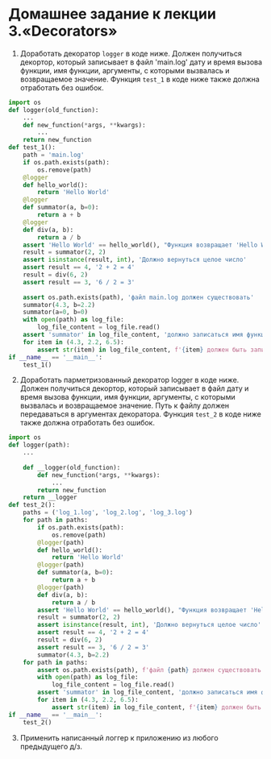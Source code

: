 # Домашнее задание к лекции 3.«Decorators»

1. Доработать декоратор `logger` в коде ниже. Должен получиться декортор, который записывает в файл 'main.log'  дату и время вызова функции, имя функции, аргументы, с которыми вызвалась и возвращаемое значение. Функция `test_1` в коде ниже также должна отработать без ошибок.

```python
import os
def logger(old_function):
    ...
    def new_function(*args, **kwargs):
        ...
    return new_function
def test_1():
    path = 'main.log'
    if os.path.exists(path):
        os.remove(path)
    @logger
    def hello_world():
        return 'Hello World'
    @logger
    def summator(a, b=0):
        return a + b
    @logger
    def div(a, b):
        return a / b
    assert 'Hello World' == hello_world(), "Функция возвращает 'Hello World'"
    result = summator(2, 2)
    assert isinstance(result, int), 'Должно вернуться целое число'
    assert result == 4, '2 + 2 = 4'
    result = div(6, 2)
    assert result == 3, '6 / 2 = 3'
    
    assert os.path.exists(path), 'файл main.log должен существовать'
    summator(4.3, b=2.2)
    summator(a=0, b=0)
    with open(path) as log_file:
        log_file_content = log_file.read()
    assert 'summator' in log_file_content, 'должно записаться имя функции'
    for item in (4.3, 2.2, 6.5):
        assert str(item) in log_file_content, f'{item} должен быть записан в файл'
if __name__ == '__main__':
    test_1()
```


2. Доработать парметризованный декоратор logger в коде ниже. Должен получиться декортор, который записывает в файл дату и время вызова функции, имя функции, аргументы, с которыми вызвалась и возвращаемое значение. Путь к файлу должен передаваться в аргументах декоратора. Функция `test_2` в коде ниже также должна отработать без ошибок.

```python
import os
def logger(path):
    ...
    
    def __logger(old_function):
        def new_function(*args, **kwargs):
            ...
        return new_function
    return __logger
def test_2():
    paths = ('log_1.log', 'log_2.log', 'log_3.log')
    for path in paths:
        if os.path.exists(path):
            os.remove(path)
        @logger(path)
        def hello_world():
            return 'Hello World'
        @logger(path)
        def summator(a, b=0):
            return a + b
        @logger(path)
        def div(a, b):
            return a / b
        assert 'Hello World' == hello_world(), "Функция возвращает 'Hello World'"
        result = summator(2, 2)
        assert isinstance(result, int), 'Должно вернуться целое число'
        assert result == 4, '2 + 2 = 4'
        result = div(6, 2)
        assert result == 3, '6 / 2 = 3'
        summator(4.3, b=2.2)
    for path in paths:
        assert os.path.exists(path), f'файл {path} должен существовать'
        with open(path) as log_file:
            log_file_content = log_file.read()
        assert 'summator' in log_file_content, 'должно записаться имя функции'
        for item in (4.3, 2.2, 6.5):
            assert str(item) in log_file_content, f'{item} должен быть записан в файл'
if __name__ == '__main__':
    test_2()
```

3. Применить написанный логгер к приложению из любого предыдущего д/з.